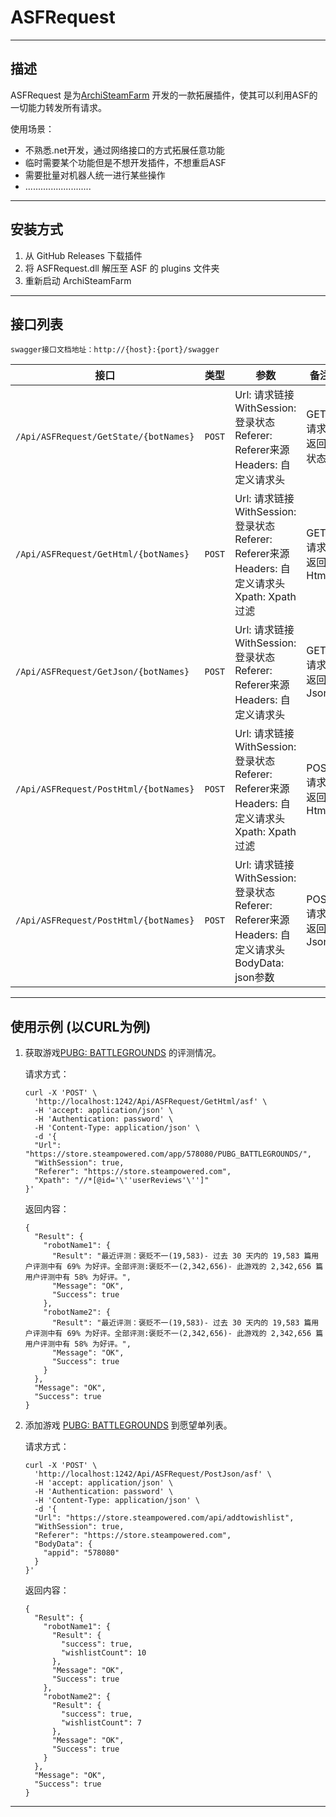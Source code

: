 # ASFRequest

---

## 描述

ASFRequest 是为[ArchiSteamFarm](https://github.com/JustArchiNET/ArchiSteamFarm) 开发的一款拓展插件，使其可以利用ASF的一切能力转发所有请求。

使用场景：

- 不熟悉.net开发，通过网络接口的方式拓展任意功能
- 临时需要某个功能但是不想开发插件，不想重启ASF
- 需要批量对机器人统一进行某些操作
- ..........................

---

## 安装方式

1. 从 GitHub Releases 下载插件
2. 将 ASFRequest.dll 解压至 ASF 的 plugins 文件夹
3. 重新启动 ArchiSteamFarm

---

## 接口列表

	swagger接口文档地址：http://{host}:{port}/swagger

| 接口                                    | 类型     | 参数                                                                                              | 备注           |
|---------------------------------------|--------|-------------------------------------------------------------------------------------------------|--------------|
| `/Api/ASFRequest/GetState/{botNames}` | `POST` | Url: 请求链接<br/>WithSession: 登录状态<br/>Referer: Referer来源<br/>Headers: 自定义请求头                      | GET请求返回状态    |
| `/Api/ASFRequest/GetHtml/{botNames}`  | `POST` | Url: 请求链接<br/>WithSession: 登录状态<br/>Referer: Referer来源<br/>Headers: 自定义请求头<br/>Xpath: Xpath过滤   | GET请求返回Html  |
| `/Api/ASFRequest/GetJson/{botNames}`  | `POST` | Url: 请求链接<br/>WithSession: 登录状态<br/>Referer: Referer来源<br/>Headers: 自定义请求头                      | GET请求返回Json  |
| `/Api/ASFRequest/PostHtml/{botNames}` | `POST` | Url: 请求链接<br/>WithSession: 登录状态<br/>Referer: Referer来源<br/>Headers: 自定义请求头<br/>Xpath: Xpath过滤   | POST请求返回Html |
| `/Api/ASFRequest/PostHtml/{botNames}` | `POST` | Url: 请求链接<br/>WithSession: 登录状态<br/>Referer: Referer来源<br/>Headers: 自定义请求头<br/>BodyData: json参数 | POST请求返回Json |

---

## 使用示例 (以CURL为例)

1. 获取游戏[PUBG: BATTLEGROUNDS](https://store.steampowered.com/app/578080/PUBG_BATTLEGROUNDS/) 的评测情况。

	请求方式：
	```
	curl -X 'POST' \
	  'http://localhost:1242/Api/ASFRequest/GetHtml/asf' \
	  -H 'accept: application/json' \
	  -H 'Authentication: password' \
	  -H 'Content-Type: application/json' \
	  -d '{
	  "Url": "https://store.steampowered.com/app/578080/PUBG_BATTLEGROUNDS/",
	  "WithSession": true,
	  "Referer": "https://store.steampowered.com",
	  "Xpath": "//*[@id='\''userReviews'\'']"
	}'

	```

	返回内容：

	```
	{
	  "Result": {
		"robotName1": {
		  "Result": "最近评测：褒贬不一(19,583)- 过去 30 天内的 19,583 篇用户评测中有 69% 为好评。全部评测:褒贬不一(2,342,656)- 此游戏的 2,342,656 篇用户评测中有 58% 为好评。",
		  "Message": "OK",
		  "Success": true
		},
		"robotName2": {
		  "Result": "最近评测：褒贬不一(19,583)- 过去 30 天内的 19,583 篇用户评测中有 69% 为好评。全部评测:褒贬不一(2,342,656)- 此游戏的 2,342,656 篇用户评测中有 58% 为好评。",
		  "Message": "OK",
		  "Success": true
		}
	  },
	  "Message": "OK",
	  "Success": true
	}
	```

2. 添加游戏 [PUBG: BATTLEGROUNDS](https://store.steampowered.com/app/578080/PUBG_BATTLEGROUNDS/) 到愿望单列表。

	请求方式：
	```
	curl -X 'POST' \
	  'http://localhost:1242/Api/ASFRequest/PostJson/asf' \
	  -H 'accept: application/json' \
	  -H 'Authentication: password' \
	  -H 'Content-Type: application/json' \
	  -d '{
	  "Url": "https://store.steampowered.com/api/addtowishlist",
	  "WithSession": true,
	  "Referer": "https://store.steampowered.com",
	  "BodyData": {
		"appid": "578080"
	  }
	}'
	```

	返回内容：

	```
	{
	  "Result": {
		"robotName1": {
		  "Result": {
			"success": true,
			"wishlistCount": 10
		  },
		  "Message": "OK",
		  "Success": true
		},
		"robotName2": {
		  "Result": {
			"success": true,
			"wishlistCount": 7
		  },
		  "Message": "OK",
		  "Success": true
		}
	  },
	  "Message": "OK",
	  "Success": true
	}
	```
---
